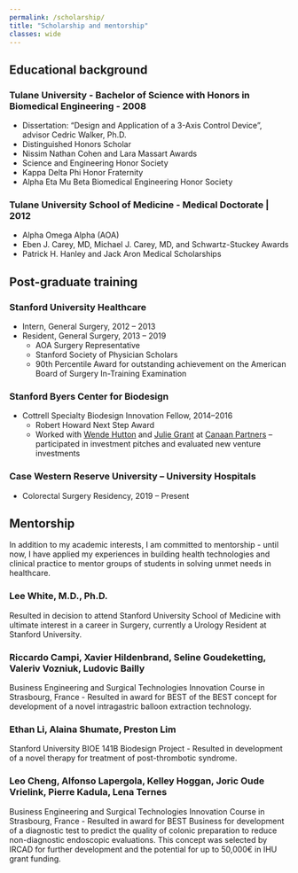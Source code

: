 ```yaml
---
permalink: /scholarship/
title: "Scholarship and mentorship"
classes: wide
---
```

## Educational background
### Tulane University - Bachelor of Science with Honors in Biomedical Engineering - 2008
- Dissertation: “Design and Application of a 3-Axis Control Device”, advisor Cedric Walker, Ph.D.
- Distinguished Honors Scholar
- Nissim Nathan Cohen and Lara Massart Awards
- Science and Engineering Honor Society
- Kappa Delta Phi Honor Fraternity
- Alpha Eta Mu Beta Biomedical Engineering Honor Society

### Tulane University School of Medicine - Medical Doctorate | 2012
- Alpha Omega Alpha (AOA)
- Eben J. Carey, MD, Michael J. Carey, MD, and Schwartz-Stuckey Awards
- Patrick H. Hanley and Jack Aron Medical Scholarships

## Post-graduate training
### Stanford University Healthcare
- Intern, General Surgery, 2012 – 2013
- Resident, General Surgery, 2013 – 2019
	- AOA Surgery Representative
	- Stanford Society of Physician Scholars
	- 90th Percentile Award for outstanding achievement on the American Board of Surgery In-Training Examination

### Stanford Byers Center for Biodesign
- Cottrell Specialty Biodesign Innovation Fellow, 2014–2016
	- Robert Howard Next Step Award
	- Worked with [Wende Hutton](https://www.canaan.com/team/wende-hutton) and [Julie Grant](https://www.canaan.com/team/julie-grant) at [Canaan Partners](https://www.canaan.com/) – participated in investment pitches and evaluated new venture investments

### Case Western Reserve University – University Hospitals
- Colorectal Surgery Residency, 2019 – Present

## Mentorship
In addition to my academic interests, I am committed to mentorship - until now, I have applied my experiences in building health technologies and clinical practice to mentor groups of students in solving unmet needs in healthcare.

### Lee White, M.D., Ph.D.
Resulted in decision to attend Stanford University School of Medicine with ultimate interest in a career in Surgery, currently a Urology Resident at Stanford University.

### Riccardo Campi, Xavier Hildenbrand, Seline Goudeketting, Valeriv Vozniuk, Ludovic Bailly
Business Engineering and Surgical Technologies Innovation Course in Strasbourg, France - Resulted in award for BEST of the BEST concept for development of a novel intragastric balloon extraction technology.

### Ethan Li, Alaina Shumate, Preston Lim
Stanford University BIOE 141B Biodesign Project	- Resulted in development of a novel therapy for treatment of post-thrombotic syndrome.

### Leo Cheng, Alfonso Lapergola, Kelley Hoggan, Joric Oude Vrielink, Pierre Kadula, Lena Ternes
Business Engineering and Surgical Technologies Innovation Course in Strasbourg, France	- Resulted in award for BEST Business for development of a diagnostic test to predict the quality of colonic preparation to reduce non-diagnostic endoscopic evaluations. This concept was selected by IRCAD for further development and the potential for up to 50,000€ in IHU grant funding.